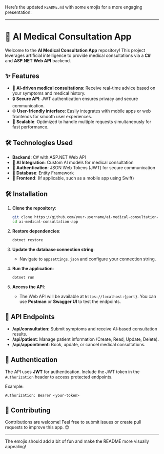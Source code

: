 Here’s the updated `README.md` with some emojis for a more engaging presentation:

---

# 🏥 AI Medical Consultation App

Welcome to the **AI Medical Consultation App** repository! This project leverages artificial intelligence to provide medical consultations via a **C#** and **ASP.NET Web API** backend. 

## ✨ Features

- 🤖 **AI-driven medical consultations**: Receive real-time advice based on your symptoms and medical history.
- 🔒 **Secure API**: JWT authentication ensures privacy and secure communication.
- 🌐 **User-friendly interface**: Easily integrates with mobile apps or web frontends for smooth user experiences.
- 🚀 **Scalable**: Optimized to handle multiple requests simultaneously for fast performance.

## 🛠️ Technologies Used

- **Backend**: C# with ASP.NET Web API
- 🤖 **AI Integration**: Custom AI models for medical consultation
- 🔑 **Authentication**: JSON Web Tokens (JWT) for secure communication
- 💾 **Database**: Entity Framework
- 📱 **Frontend**: (If applicable, such as a mobile app using Swift)

## 🛠️ Installation

1. **Clone the repository**: 
    ```bash
    git clone https://github.com/your-username/ai-medical-consultation-app.git
    cd ai-medical-consultation-app
    ```

2. **Restore dependencies**: 
    ```bash
    dotnet restore
    ```

3. **Update the database connection string**:  
   - Navigate to `appsettings.json` and configure your connection string.

4. **Run the application**: 
    ```bash
    dotnet run
    ```

5. **Access the API**:  
   - The Web API will be available at `https://localhost:{port}`. You can use **Postman** or **Swagger UI** to test the endpoints.

## 🔌 API Endpoints

- **/api/consultation**: Submit symptoms and receive AI-based consultation results.
- **/api/patient**: Manage patient information (Create, Read, Update, Delete).
- **/api/appointment**: Book, update, or cancel medical consultations.

## 🔑 Authentication

The API uses **JWT** for authentication. Include the JWT token in the `Authorization` header to access protected endpoints.

Example:
```
Authorization: Bearer <your-token>
```

## 🤝 Contributing

Contributions are welcome! Feel free to submit issues or create pull requests to improve this app. 😊


---

The emojis should add a bit of fun and make the README more visually appealing!
